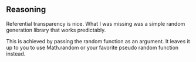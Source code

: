 ## Reasoning

Referential transparency is nice. What I was missing was a simple random
generation library that works predictably.

This is achieved by passing the random function as an argument. It leaves it up
to you to use Math.random or your favorite pseudo random function instead.
